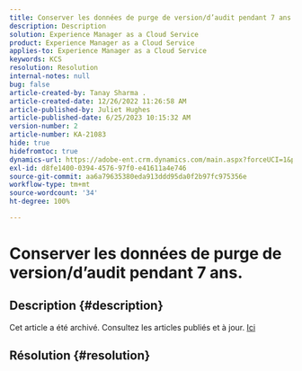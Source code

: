 ```yaml
---
title: Conserver les données de purge de version/d’audit pendant 7 ans.
description: Description
solution: Experience Manager as a Cloud Service
product: Experience Manager as a Cloud Service
applies-to: Experience Manager as a Cloud Service
keywords: KCS
resolution: Resolution
internal-notes: null
bug: false
article-created-by: Tanay Sharma .
article-created-date: 12/26/2022 11:26:58 AM
article-published-by: Juliet Hughes
article-published-date: 6/25/2023 10:15:32 AM
version-number: 2
article-number: KA-21083
hide: true
hidefromtoc: true
dynamics-url: https://adobe-ent.crm.dynamics.com/main.aspx?forceUCI=1&pagetype=entityrecord&etn=knowledgearticle&id=beedc534-1085-ed11-81ac-6045bd006239
exl-id: d8fe1400-0394-4576-97f0-e41611a4e746
source-git-commit: aa6a79635380eda913ddd95da0f2b97fc975356e
workflow-type: tm+mt
source-wordcount: '34'
ht-degree: 100%

---
```


# Conserver les données de purge de version/d’audit pendant 7 ans.

## Description {#description}

Cet article a été archivé. Consultez les articles publiés et à jour. [Ici](https://experienceleague.adobe.com/search.html?lang=fr#sort=relevancy)

## Résolution {#resolution}
